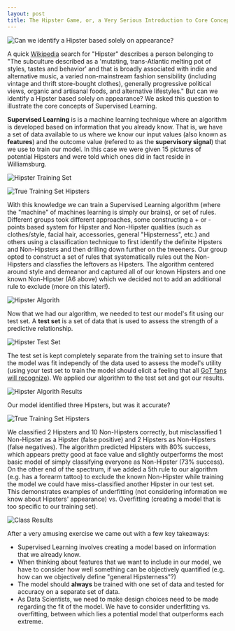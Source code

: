 ```yaml
---
layout: post
title: The Hipster Game, or, a Very Serious Introduction to Core Concepts in Supervised Learning
---
```


![Can we identify a Hipster based solely on appearance?](https://github.com/GarrettHoffman/garretthoffman.github.io/tree/master/assets/hipstergame_banner.jpg "The Hipster Game, or, a Very Serious Introduction to Core Concepts in Supervised Learning")

A quick [Wikipedia](https://en.wikipedia.org/wiki/Hipster_(contemporary_subculture) "Hipster (contemporary subculture)") search for "Hipster" describes a person belonging to "The subculture described as a 'mutating, trans-Atlantic melting pot of styles, tastes and behavior' and that is broadly associated with indie and alternative music, a varied non-mainstream fashion sensibility (including vintage and thrift store-bought clothes), generally progressive political views, organic and artisanal foods, and alternative lifestyles."  But can we identify a Hipster based solely on appearance?  We asked this question to illustrate the core concepts of Supervised Learning.

**Supervised Learning** is is a machine learning technique where an algorithm is developed based on information that you already know.  That is, we have a set of data available to us where we know our input values (also known as **features**) and the outcome value (refered to as the **supervisory signal**) that we use to train our model.  In this case we were given 15 pictures of potential Hipsters and were told which ones did in fact reside in Williamsburg.  

![Hipster Training Set](https://github.com/GarrettHoffman/garretthoffman.github.io/tree/master/assets/hipstergame_trainset.jpg "Hipster Training Set")

![True Training Set Hipsters](https://github.com/GarrettHoffman/garretthoffman.github.io/tree/master/assets/hipstergame_trainset.jpg "True Training Set Hipsters")

With this knowledge we can train a Supervised Learning algorithm (where the "machine" of machines learning is simply our brains), or set of rules.  Different groups took different approaches, some constructing a + or - points based system for Hipster and Non-Hipster qualities (such as clothes/style, facial hair, accessories, general "Hipsterness", etc.) and others using a classification technique to first identify the definite Hipsters and Non-Hipsters and then drilling down further on the tweeners.  Our group opted to construct a set of rules that systematically rules out the Non-Hipsters and classfies the leftovers as Hipsters.  The algorithm centered around style and demeanor and captured all of our known Hipsters and one known Non-Hipster (A6 above) which we decided not to add an additional rule to exclude (more on this later!).

![Hipster Algorith](https://github.com/GarrettHoffman/garretthoffman.github.io/tree/master/assets/hipstergame_alg.jpg "Hipster Algorithm")

Now that we had our algorithm, we needed to test our model's fit using our test set.  A **test set** is a set of data that is used to assess the strength of a predictive relationship.

![Hipster Test Set](https://github.com/GarrettHoffman/garretthoffman.github.io/tree/master/assets/hipstergame_testset.jpg "Hipster Test Set")

The test set is kept completely separate from the training set to insure that the model was fit independly of the data used to assess the model's utility (using your test set to train the model should elicit a feeling that all [GoT fans will recognize](https://media.giphy.com/media/l41lOCS45UvxvGsOQ/giphy.gif "Shame.")).  We applied our algorithm to the test set and got our results.

![Hipster Algorith Results](https://github.com/GarrettHoffman/garretthoffman.github.io/tree/master/assets/hhipstergame_alg_results.jpg "Hipster Algorithm Results")

Our model identified three Hipsters, but was it accurate?  

![True Training Set Hipsters](https://github.com/GarrettHoffman/garretthoffman.github.io/tree/master/assets/hipstergame_trainset.jpg "True Training Set Hipsters")

We classified 2 Hipsters and 10 Non-Hipsters correctly, but misclassified 1 Non-Hipster as a Hipster (false positive) and 2 Hipsters as Non-Hipsters (false negatives).  The algorithm predicted Hipsters with 80% success, which appears pretty good at face value and slightly outperforms the most basic model of simply classifying everyone as Non-Hipster (73% success).  On the other end of the spectrum, if we added a 5th rule to our algorithm (e.g. has a forearm tattoo) to exclude the known Non-Hipster while training the model we could have miss-classified another Hipster in our test set.  This demonstrates examples of underfitting (not considering information we know about Hipsters' appearance) vs. Overfitting (creating a model that is too specific to our training set).

![Class Results](https://github.com/GarrettHoffman/garretthoffman.github.io/tree/master/assets/hipstergame_trainset.jpg "Class Results")

After a very amusing exercise we came out with a few key takeaways:

* Supervised Learning involves creating a model based on information that we already know.
* When thinking about features that we want to include in our model, we have to consider how well something can be objectively quantified (e.g. how can we objectively define "general Hipsterness"?)
* The model should **always** be trained with one set of data and tested for accuracy on a separate set of data.
* As Data Scientists, we need to make design choices need to be made regarding the fit of the model. We have to consider underfitting vs. overfitting, between which lies a potential model that outperforms each extreme.